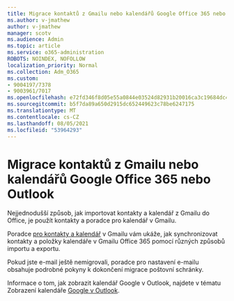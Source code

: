```yaml
---
title: Migrace kontaktů z Gmailu nebo kalendářů Google Office 365 nebo Outlook
ms.author: v-jmathew
author: v-jmathew
manager: scotv
ms.audience: Admin
ms.topic: article
ms.service: o365-administration
ROBOTS: NOINDEX, NOFOLLOW
localization_priority: Normal
ms.collection: Adm_O365
ms.custom:
- 9004197/7378
- 9003961/7017
ms.openlocfilehash: e72fd346f8d05e55a0844e03524d82931b20016ca3c19684dc4cd12f3df621a3
ms.sourcegitcommit: b5f7da89a650d2915dc652449623c78be6247175
ms.translationtype: MT
ms.contentlocale: cs-CZ
ms.lasthandoff: 08/05/2021
ms.locfileid: "53964293"
---
```

# <a name="migrate-gmail-contacts-or-google-calendars-to-office-365-or-outlook"></a>Migrace kontaktů z Gmailu nebo kalendářů Google Office 365 nebo Outlook

Nejjednodušší způsob, jak importovat kontakty a kalendář z Gmailu do Office, je použít kontakty a poradce pro kalendář v Gmailu.

Poradce [pro kontakty a kalendář](https://go.microsoft.com/fwlink/?linkid=2134386) v Gmailu vám ukáže, jak synchronizovat kontakty a položky kalendáře v Gmailu Office 365 pomocí různých způsobů importu a exportu.

Pokud jste e-mail ještě nemigrovali, poradce pro nastavení e-mailu obsahuje podrobné pokyny k dokončení migrace poštovní schránky. [](https://go.microsoft.com/fwlink/?linkid=2133951)

Informace o tom, jak zobrazit kalendář Google v Outlook, najdete v tématu Zobrazení kalendáře [Google v Outlook](https://go.microsoft.com/fwlink/?linkid=2083939).
